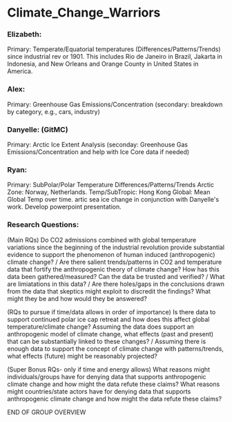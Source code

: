 # Climate_Change_Warriors

### Elizabeth: 
Primary: Temperate/Equatorial temperatures (Differences/Patterns/Trends) since industrial rev or 1901. This includes Rio de Janeiro in Brazil, Jakarta in Indonesia, and New Orleans and Orange County in United States in America.   

### Alex: 
Primary: Greenhouse Gas Emissions/Concentration (secondary: breakdown by category, e.g., cars, industry)

### Danyelle: (GitMC) 
Primary: Arctic Ice Extent Analysis (seconday: Greenhouse Gas Emissions/Concentration and help with Ice Core data if needed)

### Ryan: 
Primary: SubPolar/Polar Temperature Differences/Patterns/Trends Arctic Zone: Norway, Netherlands. Temp/SubTropic: Hong Kong  Global: Mean Global Temp over time.  artic sea ice change in conjunction with Danyelle's work.  Develop powerpoint presentation. 


### Research Questions:
(Main RQs)
Do CO2 admissions combined with global temperature variations since the beginning of the industrial revolution provide substantial evidence to support the phenomenon of human induced (anthropogenic) climate change? /
Are there salient trends/patterns in CO2 and temperature data that fortify the anthropogenic theory of climate change?
How has this data been gathered/measured? 
Can the data be trusted and verified? /
What are limiatations in this data? /
Are there holes/gaps in the conclusions drawn from the data that skeptics might exploit to discredit the findings?  What might they be and how would they be answered? 

(RQs to pursue if time/data allows in order of importance)
Is there data to support continued polar ice cap retreat and how does this affect global temperature/climate change?
Assuming the data does support an anthropogenic model of climate change, what effects (past and present) that can be substantially linked to these changes? /
Assuming there is enough data to support the concept of climate change with patterns/trends, what effects (future) might be reasonably projected?

(Super Bonus RQs- only if time and energy allows)
What reasons might individuals/groups have for denying data that supports anthropogenic climate change and how might the data refute these claims?
What reasons might countries/state actors have for denying data that supports anthropogenic climate change and how might the data refute these claims?

END OF GROUP OVERVIEW
